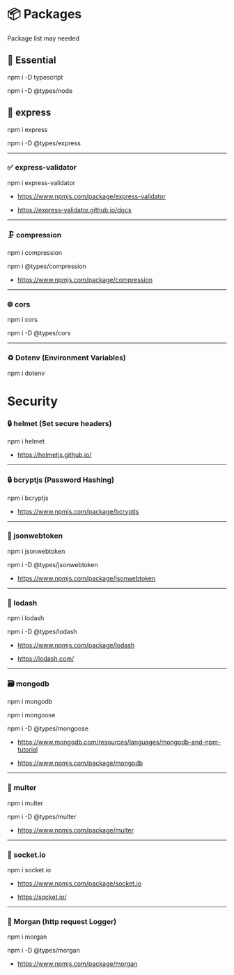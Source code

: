 # 📦 Packages

Package list may needed

## 🔧 Essential

npm i -D typescript

npm i -D @types/node

## 🚀 express

npm i express

npm i -D @types/express

---

### ✅ express-validator

npm i express-validator

- https://www.npmjs.com/package/express-validator

- https://express-validator.github.io/docs

---

### 🗜️ compression

npm i compression

npm i @types/compression

- https://www.npmjs.com/package/compression

---

### 🌐 cors

npm i cors

npm i -D @types/cors

---

### ♻️ Dotenv (Environment Variables)

npm i dotenv

# Security

### 🔒 helmet (Set secure headers)

npm i helmet

- https://helmetjs.github.io/

---

### 🔒 bcryptjs (Password Hashing)

npm i bcryptjs

- https://www.npmjs.com/package/bcryptjs

---

### 🔑 jsonwebtoken

npm i jsonwebtoken

npm i -D @types/jsonwebtoken

- https://www.npmjs.com/package/jsonwebtoken

---

### 🧩 lodash

npm i lodash

npm i -D @types/lodash

- https://www.npmjs.com/package/lodash

- https://lodash.com/

---

### 🗃️ mongodb

npm i mongodb

npm i mongoose

npm i -D @types/mongoose

- https://www.mongodb.com/resources/languages/mongodb-and-npm-tutorial

- https://www.npmjs.com/package/mongodb

---

### 📁 multer

npm i multer

npm i -D @types/multer

- https://www.npmjs.com/package/multer

---

### 📡 socket.io

npm i socket.io

- https://www.npmjs.com/package/socket.io

- https://socket.io/

---

### 📝 Morgan (http request Logger)

npm i morgan

npm i -D @types/morgan

- https://www.npmjs.com/package/morgan
